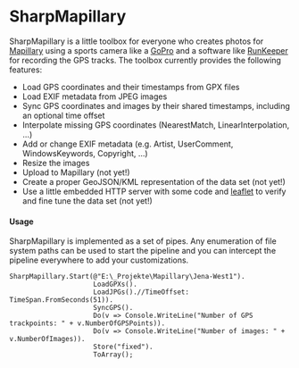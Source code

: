 SharpMapillary
==============

SharpMapillary is a little toolbox for everyone who creates photos for [Mapillary](http://www.mapillary.com) using a sports camera like a [GoPro](http://www.gopro.com) and a software like [RunKeeper](http://runkeeper.com) for recording the GPS tracks. The toolbox currently provides the following features:

* Load GPS coordinates and their timestamps from GPX files
* Load EXIF metadata from JPEG images
* Sync GPS coordinates and images by their shared timestamps, including an optional time offset
* Interpolate missing GPS coordinates (NearestMatch, LinearInterpolation, ...)
* Add or change EXIF metadata (e.g. Artist, UserComment, WindowsKeywords, Copyright, ...)
* Resize the images
* Upload to Mapillary (not yet!)
* Create a proper GeoJSON/KML representation of the data set (not yet!)
* Use a little embedded HTTP server with some code and [leaflet](http://leafletjs.com) to verify and fine tune the data set (not yet!)

#### Usage

SharpMapillary is implemented as a set of pipes. Any enumeration of file system paths can be used to start the pipeline and you can intercept the pipeline everywhere to add your customizations.


    SharpMapillary.Start(@"E:\_Projekte\Mapillary\Jena-West1").
                         LoadGPXs().
                         LoadJPGs().//TimeOffset: TimeSpan.FromSeconds(51)).
                         SyncGPS().
                         Do(v => Console.WriteLine("Number of GPS trackpoints: " + v.NumberOfGPSPoints)).
                         Do(v => Console.WriteLine("Number of images: " +          v.NumberOfImages)).
                         Store("fixed").
                         ToArray();
                         
